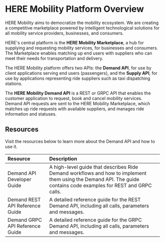 # HERE Mobility Platform Overview # 

HERE Mobility aims to democratize the mobility ecosystem. We are creating a competitive marketplace powered by intelligent technological solutions for all mobility service providers, businesses, and consumers.

HERE's central platform is the **HERE Mobility Marketplace**, a hub for supplying and requesting mobility services, for businesses and consumers. The Marketplace enables matching up end users with suppliers who can meet their needs for transportation and delivery.

The HERE Mobility platform offers two APIs: the **Demand API**, for use by client applications serving end users (passengers), and the **Supply API**, for use by applications representing ride suppliers such as taxi dispatching stations.

The **HERE Mobility Demand API** is a REST or GRPC API that enables the customer application to request, book and cancel mobility services. Demand API requests are sent to the HERE Mobility Marketplace, which matches up ride requests with available suppliers, and manages ride information and statuses.

## Resources ##

Visit the resources below to learn more about the Demand API and how to use it.

Resource | Description
:--------|:------------
Demand API Developer Guide | A high-level guide that describes Ride Demand workflows and how to implement them using the Demand API. The guide contains code examples for REST and GRPC calls.
Demand REST API Reference Guide | A detailed reference guide for the REST Demand API, including all calls, parameters and messages.
Demand GRPC API Reference Guide | A detailed reference guide for the GRPC Demand API, including all calls, parameters and messages.

